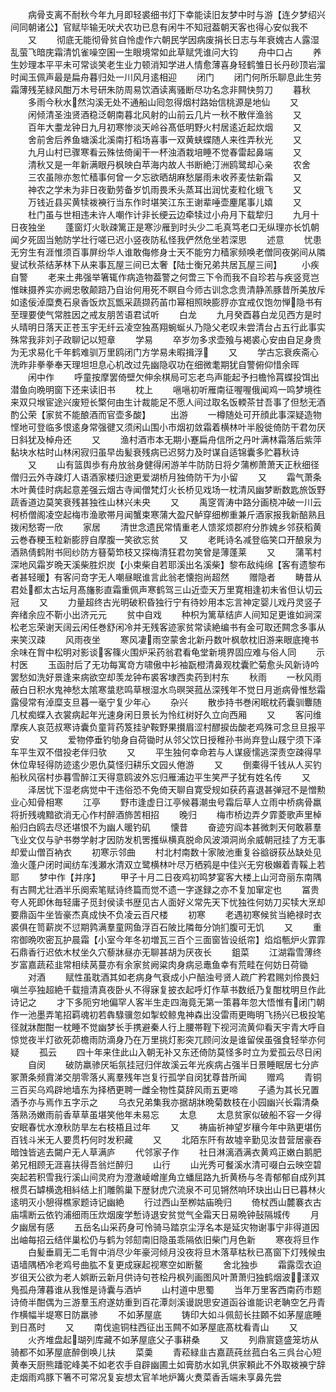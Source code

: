 <!-- { "loadSidebar": true } -->
　　病骨支离不耐秋今年九月即轻裘细书灯下幸能读旧友梦中时与游【连夕梦绍兴间同朝诸公】官赋毕输无吠犬农功已息有闲牛不知冠葢朝天客也得心安似我不
　　又
　　彻底无能彻骨贫自怜虚作六朝民学因病废捐长日志与年衰媿古人露湿乱萤飞暗庑霜清饥雀噪空囷一生眼境常如此草赋凭谁问大钧
　　舟中口占
　　养生妙理本平平未可常谈笑老生业力顿消知学进人情愈薄喜身轻鹤雏日长丹砂顶岩溜时闻玉佩声最是扁舟暮归处一川风月逺相迎
　　闭门
　　闭门何所乐聊息此生劳霜薄残芜緑风酣万木号研朱防周易饮酒读离骚断尽功名念非闗快剪刀
　　暮秋
　　多雨今秋水然沟溪无处不通船山囘忽得烟村路始信桃源是地仙
　　又
　　闲倾清圣浊贤酒稳泛朝南暮北风射的山前云几片一秋不散伴渔翁
　　又
　　百年大耋龙钟日九月初寒惨淡天岭谷髙低明野火村居逺近起炊烟
　　又
　　舍前舍后养鱼塘溪北溪南打稻场喜事一双黄蛱蝶随人来徃弄秋光
　　又
　　九月山村已骤寒看云殊怯倚阑干一杯浊酒栽培睡不觉春雷起鼻端
　　又
　　清秋又是一年新满眼丹枫映白苹海内故人书断絶汀洲鸥鹭却心亲
　　农舍
　　三农虽隙亦怱忙穑事何曾一夕忘欲晒胡麻愁屡雨未收荞麦怯新霜
　　又
　　神农之学未为非日夜勤劳备岁饥雨畏禾头蒸耳出润忧麦粒化蛾飞
　　又
　　万钱近县买黄犊袯襫行当东作时堪笑江东王谢辈唾壶麈尾事儿嬉
　　又
　　杜门虽与世相违未许人嘲作计非长绠云边牵犊过小舟月下载犂归
　　九月十日夜独坐
　　蓬窗灯火耿疎篱正是寒沙雁到时头少二毛真笃老口无纵理亦长饥朝闻夕死固当勉防学壮行嗟已迟小竖夜防私怪我俨然危坐若深思
　　述意
　　忧患无穷生有涯惟须百事屏纷华人谁敢侮修身士天不能穷力穑家频唤老僧同夜粥间从隣叟试秋茶结茅林下从来事瓦屋三间已太奢【陆士衡兄弟共居瓦屋三间】
　　小疾自警
　　老来土弗强举箸辄作病造物葢警之何啻三下令而我不自珍若与疾竖竞岂惟昧摄养实亦阙忠敬颠踣乃自诒何用死不瞑自今师古训念念贵清静羔豚昔所美放斥如逺佞淖糜煑石泉香饭炊瓦甑采蔬撷药苖巾幂相照映膨脝亦宜戒仅饱勿惮隐书有至理要使气常胜因之戒友朋苦语君试听
　　白龙
　　九月癸酉暮白龙见西方是时乆晴明日落天正苍玉宇无纤云凌空独髙翔蜿蜒乆乃隐父老叹未尝清台占五行此事实殊常我非刘子政聊记以短章
　　学易
　　卒岁勿多求壶飱与褐裘心安由自足身贵为无求易化千年鹤难驯万里鸥闭门方学易未暇揖浮
　　又
　　学古忘衰疾斋心洗昨非拳拳奉天理坦坦息心机改过先幽隐収功在细微耄期犹自警俯仰惜余晖
　　闲中作
　　呼童按摩罢倚壁欠伸余棋局可忘老鸟声能起予扫檐怜罥蝶投饵出潜鱼向晩明窗下还来读旧书
　　枕上
　　嗈嗈初听雁南征喔喔俄闻鸡一鸣梦境徃来双只堠宦途兴废短长檠何由生计裁能足不愿人间过取名饭輭茶甘吾事了但愁无酒酌公荣【家贫不能酿酒而官壶多酸】
　　出游
　　一樽随处可开顔此事深疑造物悭地可登临多恨逺身常强徤又须闲山围小市烟初敛霜着横林叶半殷徙倚防干君勿厌日斜犹及棹舟还
　　又
　　渔村酒市本无期小蹇扁舟信所之丹叶满林霜落后紫萍黏块水枯时山林闲寂归虽早齿髪衰残病已迟努力及时谋自适锦囊多贮暮秋诗
　　又
　　山有篮舆歩有舟放翁身健得闲游羊牛防防日将夕蒲栁萧萧天正秋细径僧归云外寺疎灯人语酒家楼归途更爱湖桥月独倚防干为小留
　　又
　　霜气萧条木叶黄佳时病起意差强云烟古寺闻僧梵灯火长桥见戏场一枕清风幽梦断数匙旅饭野蔬香道边莫笑衰残甚独徃山林兴未央
　　又
　　禹窆胥涛中路分画桡冲破一川云柯桥僧阁凌空起梅市渔歌帯月闻蟹束寒蒲大盈尺鲈穿细栁重兼斤酒家报我新醅熟且拨闲愁寄一欣
　　家居
　　清世念遗民常情重老人馈浆烦郡府分胙媿乡邻获稻黄云巻舂粳玉粒新膨脝自摩腹一笑欲忘贫
　　又
　　老眊诗名减登临笑口开酿泉为酒熟倩鹤附书囘纱防方簮菊笻枝又探梅清狂君勿笑曾是薄蓬莱
　　又
　　蒲苇村深地风霜岁晩天溪柴胜炽炭【小束柴自若耶溪出名溪柴】黎布敌纯绵【客有遗黎布者甚轻暖】有客问竒字无人嘲昼眠谁言此翁老懐抱尚超然
　　赠隐者
　　畴昔从君处都太古坛月髙旛影直霜重佩声寒鹤驾三山近壶天万里寛相逢初未省但认切云冠
　　又
　　力量超终古光明破积昏独行宁有待妙用本忘言神定婴儿戏丹灵竖子奔绪余应不靳小出济元元
　　贫中自戏
　　种枳为篱草结庐人间知足更谁如涧深松老忘荣谢天阔云闲任巻舒闲冷并无残客迹家贫常读絶编书有金可取还闗念多事从来笑汉疎
　　风雨夜坐
　　寒风凄雨空蒙舍北新丹数叶枫欹枕旧游来眼底掩书余味在胷中松明对影谈客篠火围炉采药翁君看龟堂新境界固应难与俗人同
　　示村医
　　玉函肘后了无功每寓竒方啸傲中衫袖翫橙清鼻观枕囊贮菊愈头风新诗吟罢愁如洗好景逢来病欲空却羡龙钟布裘客埭西卖药到村东
　　秋雨
　　一秋风雨蔽白日积水鬼神愁太隂寒螀悲鸣草根湿水鸟暝哭菰丛深残年不觉日月逝病骨惟愁霜露侵常有淖糜支旦暮一毫宁复少年心
　　杂兴
　　散歩持书巻闲眠枕药囊驯麞随几杖痴蝶入衣裳病起年光速身闲日景长为怜红树好久立向西厢
　　又
　　客问维摩疾人哀范叔寒诗囊负童背药笈挂驴鞍野果攅眉涩村醪捩齿酸老鸡殊可念旦旦报平安
　　又
　　爱物停垂钓劬身自荷锄时从邻父饮日授稚孙书尚弃登山屐宁须下泽车平生双不借投老伴归欤
　　又
　　平生独何幸命若与人谋疲懦逃深责空疎得早休位卑轻得防迹逺少恩仇莫怪归耕乐文园乆倦游
　　又
　　倒橐得千钱从人买钓船秋风宿村歩暮雪醉江天得意鸥波外忘归雁浦边平生笑严子犹有姓名传
　　又
　　泽居忧下湿老病觉中干违俗恐不免倚天聊自寛受规如获药喜退甚弹冠不是憎勲业心知骨相寒
　　江亭
　　野市逢虚日江亭候暮潮虫号霜后草人立雨中桥病骨羸将折残魂黯欲消无心作村醉酒斾苦相招
　　晚归
　　梅市桥边弄夕霏菱歌声里棹船归白鸥去尽还堪恨不为幽人暖钓矶
　　懐昔
　　奋迹穷阎本甚微刺天何敢慕羣飞业文仅与驴书劵学射才因防发机罟擭纵横真脱命风波澒洞尚余威朝冠挂了方无事却爱山僧百衲衣
　　初寒示邻曲
　　村北村南数十家陂池重复谷谽谺荻丛缺处见渔火蓬户闭时闻纺车浅瀬水清双立鹭横林叶尽万栖鸦是中佳兴无穷极嬾着青鞵上若耶
　　梦中作【并序】
　　甲子十月二日夜鸡初鸣梦宴客大楼上山河竒丽东南隅有古闗尤壮酒半乐阕索笔赋诗终篇而觉不遗一字遂録之亦不复加窜定也
　　冨贵夸人死即休毎轻庸子觅封侯读书歴见古人面好义常先天下忧独徃何妨刀买犊大烹却要鼎函牛坐皆豪杰真成快不负凌云百尺楼
　　初寒
　　老遇初寒候贫当絶禄时衣裘俱在笥薪炭不愆期鹑满羣童网鱼浮百石陂比隣毎分饷扪腹可无饥
　　又
　　重帘御晩吹密瓦护晨霜【小室今年冬初増瓦三百个三面窗皆设纸帘】焰焰甎炉火霏霏石鼎香行迟依木杖坐久穴藜牀昼亦无聊甚胡为厌夜长
　　鉏菜
　　江湖霜雪薄终岁富嘉蔬菘韭常相续莴蔓亦有余家贫阙粱肉身病忌鼃鱼幸有荒畦在何妨日荷锄
　　对酒
　　赋性虽耽酒其如老病身气衰成小户醅浊号贤人疏广矜君赐刘伶畏妇嗔兰亭独超絶千载擅清真夜卧乆不得寐复披衣起呼灯作草书数纸乃复酣枕明旦作此诗记之
　　才下多阨穷地偏罕人客半生走四海竟无第一策暮年忽大悟惟有闭门朝作一池墨弄笔招羁魂初若犇騄骥忽如掣蛟鲸鬼神森出没雷雨更晦明飞扬兴已极投笔径就牀酣酣一枕睡不觉幽梦长手携避秦人行上腰帯鞓下视河流黄仰看天宇青大呼自惊觉夜半灯欲死茆檐雨防滴身乃在万里挑灯影突兀顾问汝是谁留侯虽强食轻举亦何疑
　　孤云
　　四十年来住此山入朝无补又东还倚防莫怪多时立为爱孤云尽日闲
　　自闵
　　破防羸骖厌垢氛挂冠归伴故溪云年光疾病占强半日景睡眠居七分庐冢萧条频霣涕交朋零落乆离羣残年岂复行孤学自闵犹尊昔所闻
　　赠鸡
　　青铜三百买乌鸡辟地墙东为择栖更聘一雌全物性莫辞风雨五更啼
　　子遹为其长兄置酒予亦与焉作五字示之
　　乌衣兄弟集我亦据胡牀晩菊数枝在小园幽兴长霜清桑落熟汤嫩雨前香草草虽堪笑他年未易忘
　　太息
　　太息贫家似破船不容一夕得安眠春忧水潦秋防旱左右枝梧且过年
　　又
　　祷庙祈神望岁穰今年中熟更堪伤百钱斗米无人要贯朽何时发积藏
　　又
　　北陌东阡有故墟辛勤见汝昔营居豪吞暗蚀皆逃去闚户无人草满庐
　　代邻家子作
　　社日淋漓酒满衣黄鸡正嫩白鹅肥弟兄相顾无涯喜扶得吾翁烂醉归
　　山行
　　山光秀可餐溪水清可啜白云映空碧突起若积雪我行溪山间灵府为澄澈崚嶒崖角立蟠屈路九折黄杨与冬青郁郁自成列其根贯石罅横逸相紏结上扪雕鹘巢下歴豺虎穴流泉不可见锵然响环玦出山日已暮林火逺明灭小憩得樵家题诗记幽絶
　　行过西山至栁姑庙晩归
　　倚杖西山麓褰衣古庙壖断云依钓浦细雨压炊烟废学慙诗退安贫觉气全霜天日易晩钟鼔隔城传
　　月夕幽居有感
　　五岳名山采药身可怜骑马踏京尘浮名本是延灾物谢事宁非得道因出岫每招云结伴巢松仍与鹤为邻劎南旧隐虽乖隔依旧柴门月色新
　　寒夜将旦作
　　白髪垂肩无二毛胷中消尽少年豪河倾月没夜将旦木落草枯秋已髙窗下灯残候虫语墙隅栖冷老鸡号曲肱不复更成寐起视寒空如断鳌
　　舍北独歩
　　霜露霑衣迫岁徂天公欲为老人娯断云新月供诗句苍桧丹枫列画图风叶萧萧归独鹤烟波漾双鳬孤舟薄暮谁从我惟是诗囊与酒垆
　　山村道中思蜀
　　当年万里客西南药市题诗倚半酣偶为三游羣玉府遂妨重到百花潭剡溪谩説思安道函谷谁能识老聃空乞丹青作横幅半堤寒日防羸骖
　　不如茅屋底
　　铸印大如斗佩劎长拄頥不如茅屋底睡到日髙时
　　又
　　南伐逾铜柱西征出玉闗不如茅屋底髙枕看青山
　　又
　　火齐堆盘起瑚列库藏不如茅屋底父子事耕桑
　　又
　　列鼎賔筵盛笼坊从骑都不如茅屋底醉倒唤儿扶
　　菜羮
　　青菘緑韭古嘉蔬莼丝菰白名三呉台心短黄奉天厨熊蹯驼峰美不如老农手自辟幽圃土如膏肪水如乳供家頼此不外取袯襫宁辞走烟雨鸡豚下箸不可常况复妄想太官羊地炉篝火煑菜香舌端未享鼻先尝
